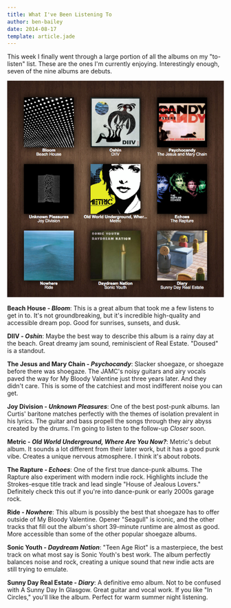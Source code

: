 ```yaml
---
title: What I've Been Listening To
author: ben-bailey
date: 2014-08-17
template: article.jade
---
```


This week I finally went through a large portion of all the albums on my "to-listen" list. These are the ones I'm currently enjoying. Interestingly enough, seven of the nine albums are debuts.

<span class="more">

![](collage.png)


**Beach House - *Bloom***: This is a great album that took me a few listens to get in to. It's not groundbreaking, but it's incredible high-quality and accessible dream pop. Good for sunrises, sunsets, and dusk.

**DIIV - *Oshin***: Maybe the best way to describe this album is a rainy day at the beach. Great dreamy jam sound, reminiscient of Real Estate. "Doused" is a standout.

**The Jesus and Mary Chain - *Psychocandy***: Slacker shoegaze, or shoegaze before there was shoegaze. The JAMC's noisy guitars and airy vocals paved the way for My Bloody Valentine just three years later. And they didn't care. This is some of the catchiest and most indifferent noise you can get.

**Joy Division - *Unknown Pleasures***: One of the best post-punk albums. Ian Curtis' baritone matches perfectly with the themes of isolation prevalent in his lyrics. The guitar and bass propell the songs through they airy abyss created by the drums. I'm going to listen to the follow-up *Closer* soon.

**Metric - *Old World Underground, Where Are You Now?***: Metric's debut album. It sounds a lot different from their later work, but it has a good punk vibe. Creates a unique nervous atmosphere. I think it's about robots.

**The Rapture - *Echoes***: One of the first true dance-punk albums. The Rapture also experiment with modern indie rock. Highlights include the Strokes-esque title track and lead single "House of Jealous Lovers." Definitely check this out if you're into dance-punk or early 2000s garage rock.

**Ride - *Nowhere***: This album is possibly the best that shoegaze has to offer outside of My Bloody Valentine. Opener "Seagull" is iconic, and the other tracks that fill out the album's short 39-minute runtime are almost as good. More accessible than some of the other popular shoegaze albums.

**Sonic Youth - *Daydream Nation***: "Teen Age Riot" is a masterpiece, the best track on what most say is Sonic Youth's best work. The album perfectly balances noise and rock, creating a unique sound that new indie acts are still trying to emulate.

**Sunny Day Real Estate - *Diary***: A definitive emo album. Not to be confused with A Sunny Day In Glasgow. Great guitar and vocal work. If you like "In Circles," you'll like the album. Perfect for warm summer night listening.
